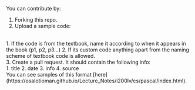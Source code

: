You can contribute by:
1. Forking this repo.
2. Upload a sample code:
<br>
  1. If the code is from the textbook, name it according to when it appears in the book (p1, p2, p3...)
  2. If its custom code anything apart from the naming scheme of textbook code is allowed.
<br>
3. Create a pull request. It should contain the following info:
<br>
  1. title
  2. date
  3. info
  4. source
<br> You can see samples of this format [here](https://osalotioman.github.io/Lecture_Notes/i200lv/cs/pascal/index.html).